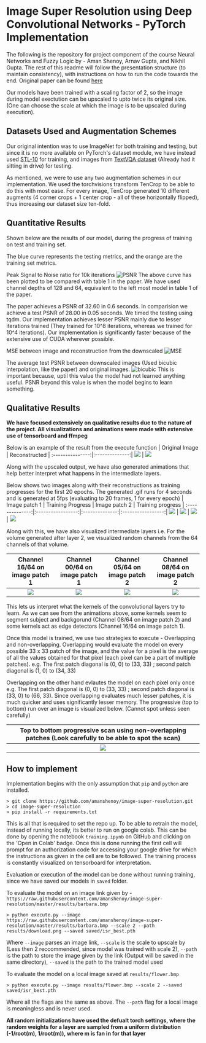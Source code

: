 # Image Super Resolution using Deep Convolutional Networks - PyTorch Implementation
The following is the repository for project component of the course Neural Networks and Fuzzy Logic by - Aman Shenoy, Arnav Gupta, and Nikhil Gupta. The rest of this readme will follow the presentation structure (to maintain consistency), with instructions on how to run the code towards the end. Original paper can be found [here](https://arxiv.org/abs/1501.00092) 

Our models have been trained with a scaling factor of 2, so the image during model exectution can be upscaled to upto twice its original size. (One can choose the scale at which the image is to be upscaled during execution).  

## Datasets Used and Augmentation Schemes
Our original intention was to use ImageNet for both training and testing, but since it is no more available on PyTorch's dataset module, we have instead used [STL-10](https://ai.stanford.edu/~acoates/stl10/) for training, and images from [TextVQA dataset](https://textvqa.org/dataset) (Already had it sitting in drive) for testing. 

As mentioned, we were to use any two augmentation schemes in our implementation. We used the torchvisions transform TenCrop to be able to do this with most ease. For every image, TenCrop generated 10 different augments (4 corner crops + 1 center crop - all of these horizontally flipped), thus increasing our dataset size ten-fold. 

## Quantitative Results
Shown below are the results of our model, during the progress of training on test and training set.  

The blue curve represents the testing metrics, and the orange are the training set metrics.  

Peak Signal to Noise ratio for 10k iterations
![PSNR](https://github.com/amanshenoy/image-super-resolution/blob/master/demonstrations/PSNR.svg)
The above curve has been plotted to be compared with table 1 in the paper. We have used channel depths of 128 and 64, equivalent to the left most model in table 1 of the paper.   

The paper achieves a PSNR of 32.60 in 0.6 seconds. In comparision we achieve a test PSNR of 28.00 in 0.05 seconds. We timed the testing using tqdm. Our implementation achieves lesser PSNR mainly due to lesser iterations trained (They trained for 10^8 iterations, whereas we trained for 10^4 iterations). Our implementation is significantly faster because of the extensive use of CUDA wherever possible.

MSE between image and reconstruction from the downscaled
![MSE](https://github.com/amanshenoy/image-super-resolution/blob/master/demonstrations/MSE%20loss%20between%20the%20images.svg)

The average test PSNR between downscaled images (Used bicubic interpolation, like the paper) and original images. 
![bicubic](https://github.com/amanshenoy/image-super-resolution/blob/master/demonstrations/PSNR%20of%20BiCubic%20Interpolation%20(For%20comparision)%20(1).svg)
This is important because, uptil this value the model had not learned anything useful. PSNR beyond this value is when the model begins to learn something.  

## Qualitative Results
**We have focused extensively on qualitative results due to the nature of the project. All visualizations and animations were made with extensive use of tensorboard and ffmpeg**  

Below is an example of the result from the execute function 
| Original Image | Reconstructed |
:---------------:|:--------------:|
![](https://github.com/amanshenoy/image-super-resolution/blob/master/results/monarch.bmp) | ![](https://github.com/amanshenoy/image-super-resolution/blob/master/results/monarch_upscaled.bmp)

Along with the upscaled output, we have also generated animations that help better interpret what happens in the intermediate layers.    

Below shows two images along with their reconstructions as training progresses for the first 20 epochs. The generated .gif runs for 4 seconds and is generated at 5fps (evaluating to 20 frames, 1 for every epoch)
| Image patch 1 | Training Progress | Image patch 2 | Training progress |
:--------------:|:-----------------:|:--------------:|:-----------------:|
![](https://github.com/amanshenoy/image-super-resolution/blob/master/demonstrations/patch_25.png) | ![](https://github.com/amanshenoy/image-super-resolution/blob/master/demonstrations/r1_other.gif) | ![](https://github.com/amanshenoy/image-super-resolution/blob/master/demonstrations/patch_30.png) | ![](https://github.com/amanshenoy/image-super-resolution/blob/master/demonstrations/r2_other.gif) 

Along with this, we have also visualized intermediate layers i.e. For the volume generated after layer 2, we visualized random channels from the 64 channels of that volume.

| Channel 16/64 on image patch 1 | Channel 00/64 on image patch 1| Channel 05/64 on image patch 2 | Channel 08/64 on image patch 2 |
:--------------:|:-----------------:|:--------------:|:-----------------:|
![](https://github.com/amanshenoy/image-super-resolution/blob/master/demonstrations/channel_16.gif) | ![](https://github.com/amanshenoy/image-super-resolution/blob/master/demonstrations/channel_0.gif) | ![](https://github.com/amanshenoy/image-super-resolution/blob/master/demonstrations/channel_5.gif) | ![](https://github.com/amanshenoy/image-super-resolution/blob/master/demonstrations/channel_8.gif) 

This lets us interpret what the kernels of the convolutional layers try to learn. As we can see from the animations above, some kernels seem to segment subject and backgorund (Channel 08/64 on image patch 2) and some kernels act as edge detectors (Channel 16/64 on image patch 1).

Once this model is trained, we use two strategies to execute - Overlapping and non-overlapping. Overlapping would evaluate the model on every possible 33 x 33 patch of the image, and the value for a pixel is the average of all the values obtained for that pixel (each pixel can be a part of multiple patches). e.g. The first patch diagonal is (0, 0) to (33, 33) ; second patch diagonal is (1, 0) to (34, 33)

Overlapping on the other hand evlautes the model on each pixel only once e.g. The first patch diagonal is (0, 0) to (33, 33) ; second patch diagonal is (33, 0) to (66, 33). Since overlapping evaluates much lesser patches, it is much quicker and uses significantly lesser memory. The progressive (top to bottom) run over an image is visualized below. (Cannot spot unless seen carefully)

|Top to bottom progressive scan using non-overlapping patches (Look carefully to be able to spot the scan)|
|:----------------------------------------------------------:|
|![](https://github.com/amanshenoy/image-super-resolution/blob/master/demonstrations/progressive.gif)|

## How to implement
Implementation begins with the only assumption that `pip` and `python` are installed. 

    > git clone https://github.com/amanshenoy/image-super-resolution.git
    > cd image-super-resolution
    > pip install -r requirements.txt

This is all that is required to set the repo up. To be able to retrain the model, instead of running locally, its better to run on google colab. This can be done by opening the notebook `training.ipynb` on GitHub and clicking on the 'Open in Colab' badge. Once this is done running the first cell will prompt for an authorization code for accessing your google drive for which the instructions as given in the cell are to be followed. The training process is constantly visualized on tensorboard for interpretation. 

Evaluation or execution of the model can be done without running training, since we have saved our models in `saved` folder.

To evaluate the model on an image link given by - `https://raw.githubusercontent.com/amanshenoy/image-super-resolution/master/results/barbara.bmp`

    > python execute.py --image https://raw.githubusercontent.com/amanshenoy/image-super-resolution/master/results/barbara.bmp --scale 2 --path results/download.png --saved saved/isr_best.pth

Where `--image` parses an image link, `--scale` is the scale to upscale by (Less then 2 reccommended, since model was trained with scale 2), `--path` is the path to store the image given by the link (Output will be saved in the same directory), `--saved` is the path to the trained model used

To evaluate the model on a local image saved at `results/flower.bmp`

    > python execute.py --image results/flower.bmp --scale 2 --saved saved/isr_best.pth

Where all the flags are the same as above. The `--path` flag for a local image is meaningless and is never used.

**All random initializations have used the defualt torch settings, where the random weights for a layer are sampled from a uniform distribution (-1/root(m), 1/root(m)), where m is fan in for that layer**
